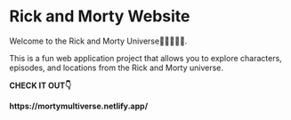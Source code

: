 
# Rick and Morty Website

<p>
Welcome to the Rick and Morty Universe🧪👨🏿‍🔬🔬.
  <p>
This is a fun web application project that allows you to explore characters, episodes, and locations from the Rick and Morty universe.
  </p>

<b>CHECK IT OUT👇  <b/>
<p>
https://mortymultiverse.netlify.app/
</p>



